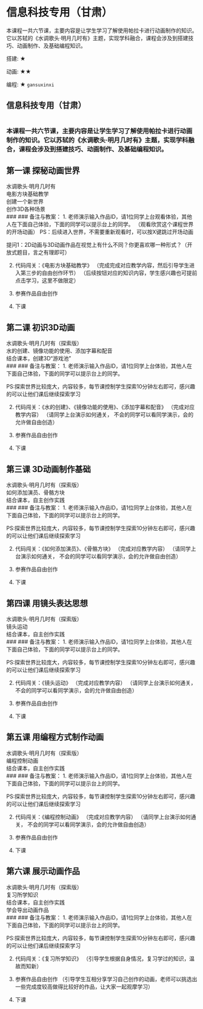# 信息科技专用（甘肃）
<desc>本课程一共六节课，主要内容是让学生学习了解使用帕拉卡进行动画制作的知识。它以苏轼的《水调歌头·明月几时有》主题，实现学科融合，课程会涉及到搭建技巧、动画制作、及基础编程知识。<br/>

搭建: ★<br/>

动画: ★★<br/>

编程: ★
</desc>
<code>gansuxinxi</code>

## 信息科技专用（甘肃）
<img class="ppt_cover" src=""/>
<notes display="teacher">

### 本课程一共六节课，主要内容是让学生学习了解使用帕拉卡进行动画制作的知识。它以苏轼的《水调歌头·明月几时有》主题，实现学科融合，课程会涉及到搭建技巧、动画制作、及基础编程知识。
  
</notes>

## 第一课 探秘动画世界
<div class="left">
    <step value="1">
        水调歌头·明月几时有<br/>
        <action type="explore" projectid="58191"/>
        <action type="dailyVideo" id="" />
    </step>
</div>

<div class="right">
    <div class="mainwork">
        <step value="2">
            <action type="button" value="任务1代码闯关" sendevent="globalStartLesson 1" projectid="58191"/>
            <div class="step_str">电影方块基础教学</div> 
        </step>
        <step value="3">
            <action type="loadworld" value="任务2 创造你的作品"/>
            <div class="F1"> 
                创建一个新世界<br/>
				创作3D各种场景<br/>
            </div> 
        </step>
    </div>   
</div>

<notes display="all">
### 
</notes>
<notes display="teacher">
### 备注与教案：
1. 老师演示输入作品ID，请1位同学上台观看体验，其他人在下面自己体验，下面的同学可以提示台上的同学。
（观看欣赏这个课程世界的开场动画）
PS：后续进入世界，不需要重新观看时，可以按X键跳过开场动画

提问1：2D动画与3D动画作品在视觉上有什么不同？你更喜欢哪一种形式？（开放式题目，言之有理即可）

2. 代码闯关：《电影方块基础教学》
（完成完成对应教学内容，然后引导学生进入第三步的自由创作环节）
（后续按钮对应的知识内容，学生感兴趣也可提前点击学习，这里不做限定）

3. 参赛作品自由创作

4. 下课



</notes>

## 第二课 初识3D动画
<div class="left">
    <step value="1">
        水调歌头·明月几时有（探索版）<br/>
        <action type="explore" projectid="76739"/>
        <action type="dailyVideo" id="" />
    </step>
</div>

<div class="right">
    <div class="mainwork">
        <step value="2">
            <action type="button" value="任务1代码闯关" sendevent="globalStartLesson 2" projectid="58191"/>
            <div class="step_str">水的创建、镜像功能的使用、添加字幕和配音</div> 
        </step>
        <step value="3">
            <action type="loadworld" value="任务2 创造你的作品"/>
            <div class="F1"> 
                结合课本，创建3D“游戏池”<br/>
            </div> 
        </step>
    </div>   
</div>

<notes display="all">
### 
</notes>
<notes display="teacher">
### 备注与教案：
1. 老师演示输入作品ID，请1位同学上台体验，其他人在下面自己体验，下面的同学可以提示台上的同学。

PS:探索世界比较庞大，内容较多，每节课控制学生探索10分钟左右即可，感兴趣的可以让他们课后继续探索学习

2. 代码闯关：《水的创建》、《镜像功能的使用》、《添加字幕和配音》
（完成对应教学内容）
（请同学上台演示如何通关， 不会的同学可以看同学演示，会的允许做自由创造）

3. 参赛作品自由创作

4. 下课



</notes>

## 第三课 3D动画制作基础
<div class="left">
    <step value="1">
        水调歌头·明月几时有（探索版）<br/>
        <action type="explore" projectid="76739"/>
        <action type="dailyVideo" id="" />
    </step>
</div>

<div class="right">
    <div class="mainwork">
        <step value="2">
            <action type="button" value="任务1代码闯关" sendevent="globalStartLesson 3" projectid="58191"/>
            <div class="step_str">如何添加演员、骨骼方块</div> 
        </step>
        <step value="3">
            <action type="loadworld" value="任务2 创造你的作品"/>
            <div class="F1"> 
               结合课本，自主创作实践<br/>
            </div> 
        </step>
    </div>   
</div>

<notes display="all">
### 
</notes>
<notes display="teacher">
### 备注与教案：
1. 老师演示输入作品ID，请1位同学上台体验，其他人在下面自己体验，下面的同学可以提示台上的同学。

PS:探索世界比较庞大，内容较多，每节课控制学生探索10分钟左右即可，感兴趣的可以让他们课后继续探索学习

2. 代码闯关：《如何添加演员》、《骨骼方块》
（完成对应教学内容）
（请同学上台演示如何通关， 不会的同学可以看同学演示，会的允许做自由创造）

3. 参赛作品自由创作

4. 下课



</notes>

## 第四课 用镜头表达思想
<div class="left">
    <step value="1">
        水调歌头·明月几时有（探索版）<br/>
        <action type="explore" projectid="76739"/>
        <action type="dailyVideo" id="" />
    </step>
</div>

<div class="right">
    <div class="mainwork">
        <step value="2">
            <action type="button" value="任务1代码闯关" sendevent="globalStartLesson 4" projectid="58191"/>
            <div class="step_str">镜头运动</div> 
        </step>
        <step value="3">
            <action type="loadworld" value="任务2 创造你的作品"/>
            <div class="F1"> 
                结合课本，自主创作实践<br/>
            </div> 
        </step>
    </div>   
</div>

<notes display="all">
### 
</notes>
<notes display="teacher">
### 备注与教案：
1. 老师演示输入作品ID，请1位同学上台体验，其他人在下面自己体验，下面的同学可以提示台上的同学。

PS:探索世界比较庞大，内容较多，每节课控制学生探索10分钟左右即可，感兴趣的可以让他们课后继续探索学习

2. 代码闯关：《镜头运动》
（完成对应教学内容）
（请同学上台演示如何通关， 不会的同学可以看同学演示，会的允许做自由创造）

3. 参赛作品自由创作

4. 下课




</notes>

## 第五课 用编程方式制作动画
<div class="left">
    <step value="1">
        水调歌头·明月几时有（探索版）<br/>
        <action type="explore" projectid="76739"/>
        <action type="dailyVideo" id="" />
    </step>
</div>

<div class="right">
    <div class="mainwork">
        <step value="2">
            <action type="button" value="任务1代码闯关" sendevent="globalStartLesson 5" projectid="58191"/>
            <div class="step_str">编程控制动画</div> 
        </step>
        <step value="3">
            <action type="loadworld" value="任务2 创造你的作品"/>
            <div class="F1"> 
               结合课本，自主创作实践<br/>
            </div> 
        </step>
    </div>   
</div>


<notes display="all">
### 
</notes>
<notes display="teacher">
### 备注与教案：
1. 老师演示输入作品ID，请1位同学上台体验，其他人在下面自己体验，下面的同学可以提示台上的同学。

PS:探索世界比较庞大，内容较多，每节课控制学生探索10分钟左右即可，感兴趣的可以让他们课后继续探索学习

2. 代码闯关：《编程控制动画》
（完成对应教学内容）
（请同学上台演示如何通关， 不会的同学可以看同学演示，会的允许做自由创造）

3. 参赛作品自由创作

4. 下课



</notes>


## 第六课 展示动画作品
<div class="left">
    <step value="1">
        水调歌头·明月几时有（探索版）<br/>
        <action type="explore" projectid="76739"/>
        <action type="dailyVideo" id="10"/>
    </step>
</div>

<div class="right">
    <div class="mainwork">
        <step value="2">
            <action type="button" value="任务1代码闯关" sendevent="globalStartLesson 6" projectid="58191"/>
            <div class="step_str">复习所学知识</div> 
        </step>
        <step value="3">
            <action type="loadworld" value="任务2 创造你的作品"/>
            <div class="F1"> 
               结合课本，自主创作实践<br/>
			   学会导出动画作品<br/>
            </div> 
        </step>
    </div>   
</div>
  
<notes display="all">
### 
</notes>
<notes display="teacher">
### 备注与教案：
1. 老师演示输入作品ID，请1位同学上台体验，其他人在下面自己体验，下面的同学可以提示台上的同学。

PS:探索世界比较庞大，内容较多，每节课控制学生探索10分钟左右即可，感兴趣的可以让他们课后继续探索学习

2. 代码闯关：《复习所学知识》
（引导学生根据自身情况，复习学过的知识，温故而知新）


3. 参赛作品自由创作
（引导学生互相分享学习自己创作的动画，老师可以挑选出一些完成度较高做得比较好的作品，让大家一起观摩学习）

4. 下课




</notes>
